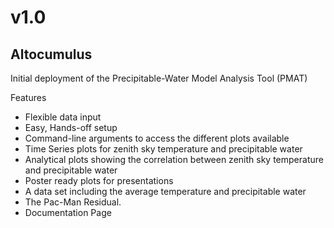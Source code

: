 

# v1.0
## Altocumulus

Initial deployment of the Precipitable-Water Model Analysis Tool (PMAT)

Features
- Flexible data input
- Easy, Hands-off setup
- Command-line arguments to access the different plots available
- Time Series plots for zenith sky temperature and precipitable water
- Analytical plots showing the correlation between zenith sky temperature and precipitable water
- Poster ready plots for presentations
- A data set including the average temperature and precipitable water
- The Pac-Man Residual.
- Documentation Page
